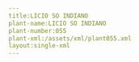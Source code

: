 ```yaml
---
title:LICIO SO INDIANO
plant-name:LICIO SO INDIANO
plant-number:055
plant-xml:/assets/xml/plant055.xml
layout:single-xml
---
```

